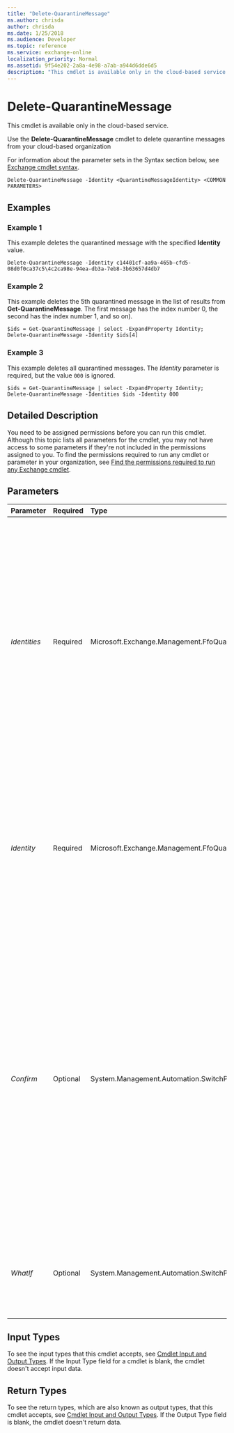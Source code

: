 ```yaml
---
title: "Delete-QuarantineMessage"
ms.author: chrisda
author: chrisda
ms.date: 1/25/2018
ms.audience: Developer
ms.topic: reference
ms.service: exchange-online
localization_priority: Normal
ms.assetid: 9f54e202-2a8a-4e98-a7ab-a944d6dde6d5
description: "This cmdlet is available only in the cloud-based service."
---
```


# Delete-QuarantineMessage

This cmdlet is available only in the cloud-based service. 
  
Use the **Delete-QuarantineMessage** cmdlet to delete quarantine messages from your cloud-based organization
  
For information about the parameter sets in the Syntax section below, see [Exchange cmdlet syntax](https://technet.microsoft.com/library/bb123552.aspx). 
  
```
Delete-QuarantineMessage -Identity <QuarantineMessageIdentity> <COMMON PARAMETERS>

```

## Examples

### Example 1

This example deletes the quarantined message with the specified **Identity** value.
  
```
Delete-QuarantineMessage -Identity c14401cf-aa9a-465b-cfd5-08d0f0ca37c5\4c2ca98e-94ea-db3a-7eb8-3b63657d4db7
```

### Example 2

This example deletes the 5th quarantined message in the list of results from **Get-QuarantineMessage**. The first message has the index number 0, the second has the index number 1, and so on).
  
```
$ids = Get-QuarantineMessage | select -ExpandProperty Identity; Delete-QuarantineMessage -Identity $ids[4]
```

### Example 3

This example deletes all quarantined messages. The  _Identity_ parameter is required, but the value `000` is ignored.
  
```
$ids = Get-QuarantineMessage | select -ExpandProperty Identity; Delete-QuarantineMessage -Identities $ids -Identity 000
```

## Detailed Description

You need to be assigned permissions before you can run this cmdlet. Although this topic lists all parameters for the cmdlet, you may not have access to some parameters if they're not included in the permissions assigned to you. To find the permissions required to run any cmdlet or parameter in your organization, see [Find the permissions required to run any Exchange cmdlet](https://technet.microsoft.com/library/mt432940.aspx). 
  
## Parameters

|**Parameter**|**Required**|**Type**|**Description**|
|:-----|:-----|:-----|:-----|
| _Identities_ <br/> |Required  <br/> |Microsoft.Exchange.Management.FfoQuarantine.QuarantineMessageIdentity[]  <br/> |The  _Identities_ parameter identifies quarantined messages for bulk operations. You identify the messages by using the syntax: `value1,value2...`. The value is a unique quarantined message identifier in the format  `GUID1\GUID2` (for example `c14401cf-aa9a-465b-cfd5-08d0f0ca37c5\4c2ca98e-94ea-db3a-7eb8-3b63657d4db7`.  <br/> You can find the identity value for a quarantined message by using the **Get-QuarantineMessage** cmdlet. <br/> When you use this parameter, the  _Identity_ parameter is required, but the value is ignored. For example, use the value `000` for the _Identity_ parameter. <br/> |
| _Identity_ <br/> |Required  <br/> |Microsoft.Exchange.Management.FfoQuarantine.QuarantineMessageIdentity  <br/> |The  _Identity_ parameter specifies the quarantined message that you want to delete. The value is a unique quarantined message identifier in the format `GUID1\GUID2` (for example `c14401cf-aa9a-465b-cfd5-08d0f0ca37c5\4c2ca98e-94ea-db3a-7eb8-3b63657d4db7`.  <br/> You can find the  _Identity_ value for a quarantined message by using the **Get-QuarantineMessage** cmdlet. <br/> |
| _Confirm_ <br/> |Optional  <br/> |System.Management.Automation.SwitchParameter  <br/> | The _Confirm_ switch specifies whether to show or hide the confirmation prompt. How this switch affects the cmdlet depends on if the cmdlet requires confirmation before proceeding. <br/>  Destructive cmdlets (for example, **Remove-\*** cmdlets) have a built-in pause that forces you to acknowledge the command before proceeding. For these cmdlets, you can skip the confirmation prompt by using this exact syntax: `-Confirm:$false`.  <br/>  Most other cmdlets (for example, **New-\*** and **Set-\*** cmdlets) don't have a built-in pause. For these cmdlets, specifying the _Confirm_ switch without a value introduces a pause that forces you acknowledge the command before proceeding. <br/> |
| _WhatIf_ <br/> |Optional  <br/> |System.Management.Automation.SwitchParameter  <br/> |The  _WhatIf_ switch simulates the actions of the command. You can use this switch to view the changes that would occur without actually applying those changes. You don't need to specify a value with this switch. <br/> |
   
## Input Types

To see the input types that this cmdlet accepts, see [Cmdlet Input and Output Types](http://go.microsoft.com/fwlink/p/?linkId=616387). If the Input Type field for a cmdlet is blank, the cmdlet doesn't accept input data. 
  
## Return Types

To see the return types, which are also known as output types, that this cmdlet accepts, see [Cmdlet Input and Output Types](http://go.microsoft.com/fwlink/p/?linkId=616387). If the Output Type field is blank, the cmdlet doesn't return data. 
  

